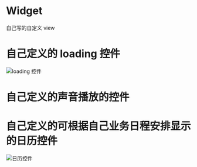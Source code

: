# Widget
自己写的自定义 view

# 自己定义的 loading 控件
![loading 控件](https://github.com/wuyalun198612/Widget/blob/master/picture/loading%E5%AE%89%E5%8D%93.gif "loading 控件")

# 自己定义的声音播放的控件

# 自己定义的可根据自己业务日程安排显示的日历控件

![日历控件](https://github.com/wuyalun198612/Widget/blob/master/picture/calender.png "日历控件")
